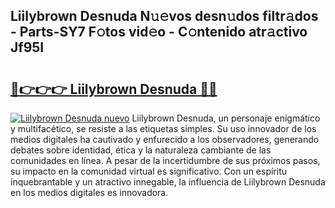 ## Liilybrown Desnuda N𝚞𝚎vos desn𝚞dos filtr𝚊dos - Parts-SY7 F𝚘tos vid𝚎o - C𝚘ntenido atr𝚊ctivo Jf95I

# <h2><a href="http://mb8ubc1.tromn.icu/?c=Liilybrown+Desnuda">🔗👉👉👉 Liilybrown Desnuda 🔗🔗</a></h2>

[![Liilybrown Desnuda nuevo](https://i.imgur.com/pEAQMta.gif)](http://mb8ubc1.tromn.icu/?c=Liilybrown+Desnuda)
Liilybrown Desnuda, un personaje enigmático y multifacético, se resiste a las etiquetas simples. Su uso innovador de los medios digitales ha cautivado y enfurecido a los observadores, generando debates sobre identidad, ética y la naturaleza cambiante de las comunidades en línea. A pesar de la incertidumbre de sus próximos pasos, su impacto en la comunidad virtual es significativo. Con un espíritu inquebrantable y un atractivo innegable, la influencia de Liilybrown Desnuda en los medios digitales es innovadora.
